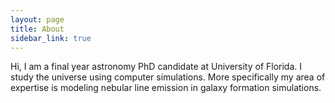 ```yaml
---
layout: page
title: About
sidebar_link: true
---
```


<p class="message">
 Hi, I am a final year astronomy PhD candidate at University of Florida. I study the universe using computer simulations. More specifically my area of expertise is modeling nebular line emission in galaxy formation simulations.
</p>
